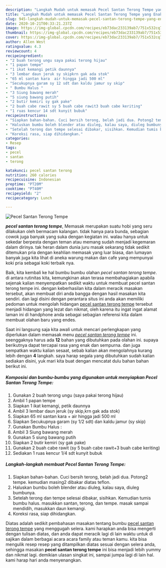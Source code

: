 ```yaml
---
description: "Langkah Mudah untuk memasak Pecel Santan Terong Tempe yang Enak Banget"
title: "Langkah Mudah untuk memasak Pecel Santan Terong Tempe yang Enak Banget"
slug: 945-langkah-mudah-untuk-memasak-pecel-santan-terong-tempe-yang-enak-banget
date: 2020-10-21T00:33:21.237Z
image: https://img-global.cpcdn.com/recipes/eb73dac233139ab7/751x532cq70/pecel-santan-terong-tempe-foto-resep-utama.jpg
thumbnail: https://img-global.cpcdn.com/recipes/eb73dac233139ab7/751x532cq70/pecel-santan-terong-tempe-foto-resep-utama.jpg
cover: https://img-global.cpcdn.com/recipes/eb73dac233139ab7/751x532cq70/pecel-santan-terong-tempe-foto-resep-utama.jpg
author: Allen West
ratingvalue: 4.3
reviewcount: 4
recipeingredient:
- "2 buah terong ungu saya pakai terong hijau"
- "1 papan tempe"
- "1 ikat kemangi petik daunnya"
- "3 lembar daun jeruk sy skipkrn gak ada stok"
- "65 ml santan kara  air hingga jadi 500 ml"
- "Secukupnya garam sy 12 sdt dan kaldu jamur sy skip"
- " Bumbu Halus "
- "3 Siung bawang merah"
- "5 siung bawang putih"
- "2 butir kemiri sy gak pake"
- "2 buah cabe rawit sy 5 buah cabe rawit3 buah cabe keriting"
- "1 ruas kencur 14 sdt kunyit bubuk"
recipeinstructions:
- "Siapkan bahan-bahan. Cuci bersih terong, belah jadi dua. Potong2 tempe. kemudian masing2 dibakar diatas teflon."
- "Haluskan bumbu boleh blender atau diuleg, kalau saya, diuleg bumbunya."
- "Setelah terong dan tempe selesai dibakar, sisihkan. Kemudian tumis bumbu halus. masukkan santan, terong, dan tempe. masak sampai mendidih, masukkan daun kemangi."
- "Koreksi rasa, siap dihidangkan."
categories:
- Resep
tags:
- pecel
- santan
- terong

katakunci: pecel santan terong 
nutrition: 260 calories
recipecuisine: Indonesian
preptime: "PT20M"
cooktime: "PT40M"
recipeyield: "2"
recipecategory: Lunch

---
```



![Pecel Santan Terong Tempe](https://img-global.cpcdn.com/recipes/eb73dac233139ab7/751x532cq70/pecel-santan-terong-tempe-foto-resep-utama.jpg)

<b><i>pecel santan terong tempe</i></b>, Memasak merupakan suatu hobi yang seru dilakukan oleh bermacam kalangan. tidak hanya para bunda, sebagian cowok juga banyak yang suka dengan kegiatan ini. walau hanya untuk sekedar berpesta dengan teman atau memang sudah menjadi kegemaran dalam dirinya. tak heran dalam dunia juru masak sekarang tidak sedikit ditemukan pria dengan keahlian memasak yang luar biasa, dan lumayan banyak juga kita lihat di aneka warung makan dan cafe yang mempunyai koki pria sebagai koki terbaik nya.



Baik, kita kembali ke hal bumbu bumbu olahan <i>pecel santan terong tempe</i>. di antara rutinitas kita, kemungkinan akan terasa membahagiakan apabila sejenak kalian menyempatkan sedikit waktu untuk membuat pecel santan terong tempe ini. dengan keberhasilan kita dalam meracik masakan tersebut, akan membuat diri anda bangga dengan hasil masakan kita sendiri. dan lagi disini dengan perantara situs ini anda akan memiliki pedoman untuk mengolah hidangan <u>pecel santan terong tempe</u> tersebut menjadi hidangan yang lezat dan nikmat, oleh karena itu ingat ingat alamat laman ini di handphone anda sebagai sebagian referensi kita dalam membuat olahan baru yang endes.


Saat ini langsung saja kita awali untuk mencari perlengkapan yang diperlukan dalam memasak menu <u><i>pecel santan terong tempe</i></u> ini. seenggaknya harus ada <b>12</b> bahan yang dibutuhkan pada olahan ini. supaya berikutnya dapat tercapai rasa yang enak dan sempurna. dan juga sempatkan waktu kalian sesaat, sebab kalian akan mengolahnya kurang lebih dengan <b>4</b> langkah. saya harap segala yang dibutuhkan sudah kalian sediakan disini, yuk mari kita buat dengan mencatat dulu bahan bahan berikut ini.

<!--inarticleads1-->

##### Komposisi dan bumbu-bumbu yang digunakan untuk menyiapkan Pecel Santan Terong Tempe:

1. Gunakan 2 buah terong ungu (saya pakai terong hijau)
1. Ambil 1 papan tempe
1. Siapkan 1 ikat kemangi, petik daunnya
1. Ambil 3 lembar daun jeruk (sy skip,krn gak ada stok)
1. Siapkan 65 ml santan kara + air hingga jadi 500 ml
1. Siapkan Secukupnya garam (sy 1/2 sdt) dan kaldu jamur (sy skip)
1. Gunakan  Bumbu Halus :
1. Ambil 3 Siung bawang merah
1. Gunakan 5 siung bawang putih
1. Siapkan 2 butir kemiri (sy gak pake)
1. Gunakan 2 buah cabe rawit (sy 5 buah cabe rawit+3 buah cabe keriting)
1. Sediakan 1 ruas kencur 1/4 sdt kunyit bubuk




<!--inarticleads2-->

##### Langkah-langkah membuat Pecel Santan Terong Tempe:

1. Siapkan bahan-bahan. Cuci bersih terong, belah jadi dua. Potong2 tempe. kemudian masing2 dibakar diatas teflon.
1. Haluskan bumbu boleh blender atau diuleg, kalau saya, diuleg bumbunya.
1. Setelah terong dan tempe selesai dibakar, sisihkan. Kemudian tumis bumbu halus. masukkan santan, terong, dan tempe. masak sampai mendidih, masukkan daun kemangi.
1. Koreksi rasa, siap dihidangkan.




Diatas adalah sedikit pembahasan masakan tentang bumbu <u>pecel santan terong tempe</u> yang menggugah selera. kami harapkan anda bisa mengerti dengan tulisan diatas, dan anda dapat meracik lagi di lain waktu untuk di sajikan dalam berbagai acara acara family atau teman kamu. kita bisa mengulik resep resep yang ditampilkan diatas sesuai dengan selera anda, sehingga masakan <b>pecel santan terong tempe</b> ini bisa menjadi lebih yummy dan nikmat lagi. demikian ulasan singkat ini, sampai jumpa lagi di lain hal. kami harap hari anda menyenangkan.
